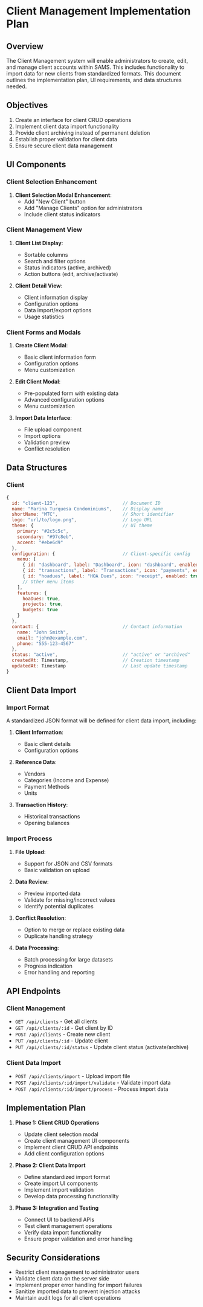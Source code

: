 # Client Management Implementation Plan

## Overview

The Client Management system will enable administrators to create, edit, and manage client accounts within SAMS. This includes functionality to import data for new clients from standardized formats. This document outlines the implementation plan, UI requirements, and data structures needed.

## Objectives

1. Create an interface for client CRUD operations
2. Implement client data import functionality
3. Provide client archiving instead of permanent deletion
4. Establish proper validation for client data
5. Ensure secure client data management

## UI Components

### Client Selection Enhancement

1. **Client Selection Modal Enhancement**:
   - Add "New Client" button
   - Add "Manage Clients" option for administrators
   - Include client status indicators

### Client Management View

1. **Client List Display**:
   - Sortable columns
   - Search and filter options
   - Status indicators (active, archived)
   - Action buttons (edit, archive/activate)

2. **Client Detail View**:
   - Client information display
   - Configuration options
   - Data import/export options
   - Usage statistics

### Client Forms and Modals

1. **Create Client Modal**:
   - Basic client information form
   - Configuration options
   - Menu customization

2. **Edit Client Modal**:
   - Pre-populated form with existing data
   - Advanced configuration options
   - Menu customization

3. **Import Data Interface**:
   - File upload component
   - Import options
   - Validation preview
   - Conflict resolution

## Data Structures

### Client

```javascript
{
  id: "client-123",                        // Document ID
  name: "Marina Turquesa Condominiums",    // Display name
  shortName: "MTC",                        // Short identifier
  logo: "url/to/logo.png",                 // Logo URL
  theme: {                                 // UI theme
    primary: "#2c5c5c",
    secondary: "#97c8eb",
    accent: "#ebe6d9"
  },
  configuration: {                         // Client-specific config
    menu: [
      { id: "dashboard", label: "Dashboard", icon: "dashboard", enabled: true },
      { id: "transactions", label: "Transactions", icon: "payments", enabled: true },
      { id: "hoadues", label: "HOA Dues", icon: "receipt", enabled: true },
      // Other menu items
    ],
    features: {
      hoaDues: true,
      projects: true,
      budgets: true
    }
  },
  contact: {                               // Contact information
    name: "John Smith",
    email: "john@example.com",
    phone: "555-123-4567"
  },
  status: "active",                        // "active" or "archived"
  createdAt: Timestamp,                    // Creation timestamp
  updatedAt: Timestamp                     // Last update timestamp
}
```

## Client Data Import

### Import Format

A standardized JSON format will be defined for client data import, including:

1. **Client Information**:
   - Basic client details
   - Configuration options

2. **Reference Data**:
   - Vendors
   - Categories (Income and Expense)
   - Payment Methods
   - Units

3. **Transaction History**:
   - Historical transactions
   - Opening balances

### Import Process

1. **File Upload**:
   - Support for JSON and CSV formats
   - Basic validation on upload

2. **Data Review**:
   - Preview imported data
   - Validate for missing/incorrect values
   - Identify potential duplicates

3. **Conflict Resolution**:
   - Option to merge or replace existing data
   - Duplicate handling strategy

4. **Data Processing**:
   - Batch processing for large datasets
   - Progress indication
   - Error handling and reporting

## API Endpoints

### Client Management
- `GET /api/clients` - Get all clients
- `GET /api/clients/:id` - Get client by ID
- `POST /api/clients` - Create new client
- `PUT /api/clients/:id` - Update client
- `PUT /api/clients/:id/status` - Update client status (activate/archive)

### Client Data Import
- `POST /api/clients/import` - Upload import file
- `POST /api/clients/:id/import/validate` - Validate import data
- `POST /api/clients/:id/import/process` - Process import data

## Implementation Plan

1. **Phase 1: Client CRUD Operations**
   - Update client selection modal
   - Create client management UI components
   - Implement client CRUD API endpoints
   - Add client configuration options

2. **Phase 2: Client Data Import**
   - Define standardized import format
   - Create import UI components
   - Implement import validation
   - Develop data processing functionality

3. **Phase 3: Integration and Testing**
   - Connect UI to backend APIs
   - Test client management operations
   - Verify data import functionality
   - Ensure proper validation and error handling

## Security Considerations

- Restrict client management to administrator users
- Validate client data on the server side
- Implement proper error handling for import failures
- Sanitize imported data to prevent injection attacks
- Maintain audit logs for all client operations
